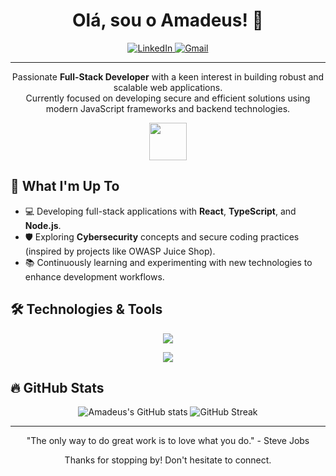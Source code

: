 <h1 align="center">Olá, sou o Amadeus! 👋</h1>

<p align="center">
  <a href="https://www.linkedin.com/in/amadeus-gon%C3%A7alves-2921a221b/">
    <img src="https://img.shields.io/badge/LinkedIn-0077B5?style=for-the-badge&logo=linkedin&logoColor=white" alt="LinkedIn">
  </a>
  <a href="mailto:amadeus.gonsalves9@gmail.com">
    <img src="https://img.shields.io/badge/Gmail-D14836?style=for-the-badge&logo=gmail&logoColor=white" alt="Gmail">
  </a>
</p>

---

<p align="center">
  Passionate <strong>Full-Stack Developer</strong> with a keen interest in building robust and scalable web applications. <br>
  Currently focused on developing secure and efficient solutions using modern JavaScript frameworks and backend technologies.
</p>

<p align="center">
  <img src="https://media.giphy.com/media/LmNwrMIGf2g4yC3H06/giphy.gif" width="60" /> 
</p>

## 🚀 What I'm Up To

- 💻 Developing full-stack applications with **React**, **TypeScript**, and **Node.js**.
- 🛡️ Exploring **Cybersecurity** concepts and secure coding practices (inspired by projects like OWASP Juice Shop).
- 📚 Continuously learning and experimenting with new technologies to enhance development workflows.

## 🛠️ Technologies & Tools

<p align="center">
  <a href="https://skillicons.dev">
    <img src="https://skillicons.dev/icons?i=react,typescript,javascript,nodejs,express,mongodb,html,css,git,github,vscode,docker" />
  </a>
</p>

<p align="center">
  <img src="https://skillicons.dev/icons?i=nextjs,tailwind,sass,jest,figma,supabase,postgresql,firebase" />
</p>

## 🔥 GitHub Stats

<p align="center">
  <img src="https://github-readme-stats.vercel.app/api?username=Amadeus-22&show_icons=true&theme=midnight-purple&hide_border=true&count_private=true" alt="Amadeus's GitHub stats" />
  <img src="https://github-readme-streak-stats.herokuapp.com/?user=Amadeus-22&theme=midnight-purple&hide_border=true" alt="GitHub Streak" />
</p>

---

<p align="center">
  "The only way to do great work is to love what you do." - Steve Jobs
</p>

<p align="center">
  Thanks for stopping by! Don't hesitate to connect.
</p>
